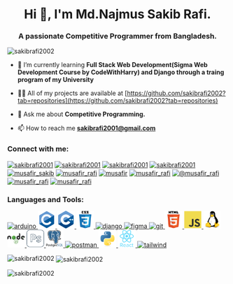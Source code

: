 <h1 align="center">Hi 👋, I'm Md.Najmus Sakib Rafi.</h1>
<h3 align="center">A passionate Competitive Programmer from Bangladesh.</h3>

<p align="left"> <img src="https://komarev.com/ghpvc/?username=sakibrafi2002&label=Profile%20views&color=0e75b6&style=flat" alt="sakibrafi2002" /> </p>

- 🌱 I’m currently learning **Full Stack Web Development(Sigma Web Development Course by CodeWithHarry) and Django through a traing program of my University**

- 👨‍💻 All of my projects are available at [https://github.com/sakibrafi2002?tab=repositories](https://github.com/sakibrafi2002?tab=repositories)

- 💬 Ask me about **Competitive Programming.**

- 📫 How to reach me **sakibrafi2001@gmail.com**

<h3 align="left">Connect with me:</h3>
<p align="left">
<a href="https://twitter.com/sakibrafi2001" target="blank"><img align="center" src="https://raw.githubusercontent.com/rahuldkjain/github-profile-readme-generator/master/src/images/icons/Social/twitter.svg" alt="sakibrafi2001" height="30" width="40" /></a>
<a href="https://linkedin.com/in/sakibrafi2001" target="blank"><img align="center" src="https://raw.githubusercontent.com/rahuldkjain/github-profile-readme-generator/master/src/images/icons/Social/linked-in-alt.svg" alt="sakibrafi2001" height="30" width="40" /></a>
<a href="https://fb.com/sakibrafi2001" target="blank"><img align="center" src="https://raw.githubusercontent.com/rahuldkjain/github-profile-readme-generator/master/src/images/icons/Social/facebook.svg" alt="sakibrafi2001" height="30" width="40" /></a>
<a href="https://instagram.com/sakibrafi2001" target="blank"><img align="center" src="https://raw.githubusercontent.com/rahuldkjain/github-profile-readme-generator/master/src/images/icons/Social/instagram.svg" alt="sakibrafi2001" height="30" width="40" /></a>
<a href="https://www.codechef.com/users/musafir_sakib" target="blank"><img align="center" src="https://cdn.jsdelivr.net/npm/simple-icons@3.1.0/icons/codechef.svg" alt="musafir_sakib" height="30" width="40" /></a>
<a href="https://www.hackerrank.com/musafir_rafi" target="blank"><img align="center" src="https://raw.githubusercontent.com/rahuldkjain/github-profile-readme-generator/master/src/images/icons/Social/hackerrank.svg" alt="musafir_rafi" height="30" width="40" /></a>
<a href="https://codeforces.com/profile/musafir" target="blank"><img align="center" src="https://raw.githubusercontent.com/rahuldkjain/github-profile-readme-generator/master/src/images/icons/Social/codeforces.svg" alt="musafir" height="30" width="40" /></a>
<a href="https://www.leetcode.com/musafir_rafi" target="blank"><img align="center" src="https://raw.githubusercontent.com/rahuldkjain/github-profile-readme-generator/master/src/images/icons/Social/leet-code.svg" alt="musafir_rafi" height="30" width="40" /></a>
<a href="https://www.hackerearth.com/@musafir_rafi" target="blank"><img align="center" src="https://raw.githubusercontent.com/rahuldkjain/github-profile-readme-generator/master/src/images/icons/Social/hackerearth.svg" alt="@musafir_rafi" height="30" width="40" /></a>
<a href="https://auth.geeksforgeeks.org/user/musafir_rafi" target="blank"><img align="center" src="https://raw.githubusercontent.com/rahuldkjain/github-profile-readme-generator/master/src/images/icons/Social/geeks-for-geeks.svg" alt="musafir_rafi" height="30" width="40" /></a>
<a href="https://www.topcoder.com/members/musafir_rafi" target="blank"><img align="center" src="https://raw.githubusercontent.com/rahuldkjain/github-profile-readme-generator/master/src/images/icons/Social/topcoder.svg" alt="musafir_rafi" height="30" width="40" /></a>
</p>

<h3 align="left">Languages and Tools:</h3>
<p align="left"> <a href="https://www.arduino.cc/" target="_blank" rel="noreferrer"> <img src="https://cdn.worldvectorlogo.com/logos/arduino-1.svg" alt="arduino" width="40" height="40"/> </a> <a href="https://www.cprogramming.com/" target="_blank" rel="noreferrer"> <img src="https://raw.githubusercontent.com/devicons/devicon/master/icons/c/c-original.svg" alt="c" width="40" height="40"/> </a> <a href="https://www.w3schools.com/cpp/" target="_blank" rel="noreferrer"> <img src="https://raw.githubusercontent.com/devicons/devicon/master/icons/cplusplus/cplusplus-original.svg" alt="cplusplus" width="40" height="40"/> </a> <a href="https://www.w3schools.com/css/" target="_blank" rel="noreferrer"> <img src="https://raw.githubusercontent.com/devicons/devicon/master/icons/css3/css3-original-wordmark.svg" alt="css3" width="40" height="40"/> </a> <a href="https://www.djangoproject.com/" target="_blank" rel="noreferrer"> <img src="https://cdn.worldvectorlogo.com/logos/django.svg" alt="django" width="40" height="40"/> </a> <a href="https://www.figma.com/" target="_blank" rel="noreferrer"> <img src="https://www.vectorlogo.zone/logos/figma/figma-icon.svg" alt="figma" width="40" height="40"/> </a> <a href="https://git-scm.com/" target="_blank" rel="noreferrer"> <img src="https://www.vectorlogo.zone/logos/git-scm/git-scm-icon.svg" alt="git" width="40" height="40"/> </a> <a href="https://www.w3.org/html/" target="_blank" rel="noreferrer"> <img src="https://raw.githubusercontent.com/devicons/devicon/master/icons/html5/html5-original-wordmark.svg" alt="html5" width="40" height="40"/> </a> <a href="https://developer.mozilla.org/en-US/docs/Web/JavaScript" target="_blank" rel="noreferrer"> <img src="https://raw.githubusercontent.com/devicons/devicon/master/icons/javascript/javascript-original.svg" alt="javascript" width="40" height="40"/> </a> <a href="https://www.linux.org/" target="_blank" rel="noreferrer"> <img src="https://raw.githubusercontent.com/devicons/devicon/master/icons/linux/linux-original.svg" alt="linux" width="40" height="40"/> </a> <a href="https://nodejs.org" target="_blank" rel="noreferrer"> <img src="https://raw.githubusercontent.com/devicons/devicon/master/icons/nodejs/nodejs-original-wordmark.svg" alt="nodejs" width="40" height="40"/> </a> <a href="https://www.photoshop.com/en" target="_blank" rel="noreferrer"> <img src="https://raw.githubusercontent.com/devicons/devicon/master/icons/photoshop/photoshop-line.svg" alt="photoshop" width="40" height="40"/> </a> <a href="https://www.postgresql.org" target="_blank" rel="noreferrer"> <img src="https://raw.githubusercontent.com/devicons/devicon/master/icons/postgresql/postgresql-original-wordmark.svg" alt="postgresql" width="40" height="40"/> </a> <a href="https://postman.com" target="_blank" rel="noreferrer"> <img src="https://www.vectorlogo.zone/logos/getpostman/getpostman-icon.svg" alt="postman" width="40" height="40"/> </a> <a href="https://www.python.org" target="_blank" rel="noreferrer"> <img src="https://raw.githubusercontent.com/devicons/devicon/master/icons/python/python-original.svg" alt="python" width="40" height="40"/> </a> <a href="https://reactjs.org/" target="_blank" rel="noreferrer"> <img src="https://raw.githubusercontent.com/devicons/devicon/master/icons/react/react-original-wordmark.svg" alt="react" width="40" height="40"/> </a> <a href="https://tailwindcss.com/" target="_blank" rel="noreferrer"> <img src="https://www.vectorlogo.zone/logos/tailwindcss/tailwindcss-icon.svg" alt="tailwind" width="40" height="40"/> </a> </p>

<p><img align="left" src="https://github-readme-stats.vercel.app/api/top-langs?username=sakibrafi2002&show_icons=true&locale=en&layout=compact" alt="sakibrafi2002" /></p>

<p>&nbsp;<img align="center" src="https://github-readme-stats.vercel.app/api?username=sakibrafi2002&show_icons=true&locale=en" alt="sakibrafi2002" /></p>

<p><img align="center" src="https://github-readme-streak-stats.herokuapp.com/?user=sakibrafi2002&" alt="sakibrafi2002" /></p>
